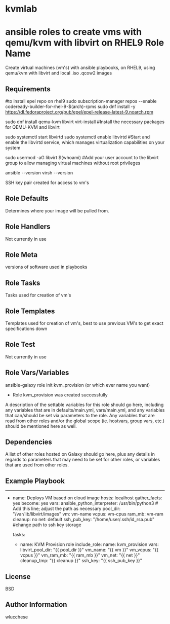 # kvmlab
ansible roles to create vms with qemu/kvm with libvirt on RHEL9
Role Name
=========

Create virtual machines (vm's) with ansible playbooks, on RHEL9, using qemu/kvm with libvirt and local .iso .qcow2 images

Requirements
------------

#to install epel repo on rhel9
sudo subscription-manager repos --enable codeready-builder-for-rhel-9-$(arch)-rpms
sudo dnf install -y https://dl.fedoraproject.org/pub/epel/epel-release-latest-9.noarch.rpm

sudo dnf install qemu-kvm libvirt virt-install
#Install the necessary packages for QEMU-KVM and libvirt

sudo systemctl start libvirtd
sudo systemctl enable libvirtd
#Start and enable the libvirtd service, which manages virtualization capabilities on your system

sudo usermod -aG libvirt $(whoami)
#Add your user account to the libvirt group to allow managing virtual machines without root privileges

ansible --version
virsh --version

SSH key pair created for access to vm's

Role Defaults
--------------
Determines where your image will be pulled from.

Role Handlers
--------------
Not currently in use

Role Meta
--------------
versions of software used in playbooks

Role Tasks
--------------
Tasks used for creation of vm's

Role Templates
--------------
Templates used for creation of vm's, best to use previous VM's to get exact specifications down

Role Test
--------------
Not currently in use

Role Vars/Variables
--------------
ansible-galaxy role init kvm_provision (or which ever name you want)

- Role kvm_provision was created successfully

A description of the settable variables for this role should go here, including any variables that are in defaults/main.yml, vars/main.yml, and any variables that can/should be set via parameters to the role. Any variables that are read from other roles and/or the global scope (ie. hostvars, group vars, etc.) should be mentioned here as well.

Dependencies
------------

A list of other roles hosted on Galaxy should go here, plus any details in regards to parameters that may need to be set for other roles, or variables that are used from other roles.

Example Playbook
----------------
---
- name: Deploys VM based on cloud image
  hosts: localhost
  gather_facts: yes
  become: yes
  vars:
    ansible_python_interpreter: /usr/bin/python3  # Add this line; adjust the path as necessary
    pool_dir: "/var/lib/libvirt/images"
    vm: vm-name
    vcpus: vm-cpus
    ram_mb: vm-ram
    cleanup: no
    net: default
    ssh_pub_key: "/home/user/.ssh/id_rsa.pub" #change path to ssh key storage

  tasks:
    - name: KVM Provision role
      include_role:
        name: kvm_provision
      vars:
        libvirt_pool_dir: "{{ pool_dir }}"
        vm_name: "{{ vm }}"
        vm_vcpus: "{{ vcpus }}"
        vm_ram_mb: "{{ ram_mb }}"
        vm_net: "{{ net }}"
        cleanup_tmp: "{{ cleanup }}"
        ssh_key: "{{ ssh_pub_key }}"


License
-------

BSD

Author Information
------------------

wlucchese
